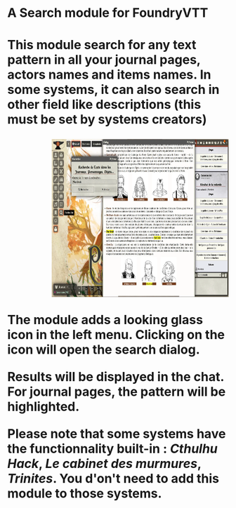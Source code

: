 <h1>A Search module for FoundryVTT<h1>
<p>This module search for any text pattern in all your journal pages, actors names and items names. In some systems, it can also search in other field like descriptions (this must be set by systems creators)</p>
<p style="margin-left: 20%;"> <img src="/assets/images/example1.webp" alt="" width="600" height="360" /></p>
<p>The module adds a looking glass icon in the left menu. Clicking on the icon will open the search dialog.</p>
<p>Results will be displayed in the chat. For journal pages, the pattern will be highlighted.</p>
<p>Please note that some systems have the functionnality built-in : <em>Cthulhu Hack</em>, <em>Le cabinet des murmures</em>, <em>Trinites</em>. You d'on't need to add this module to those systems.</p>
